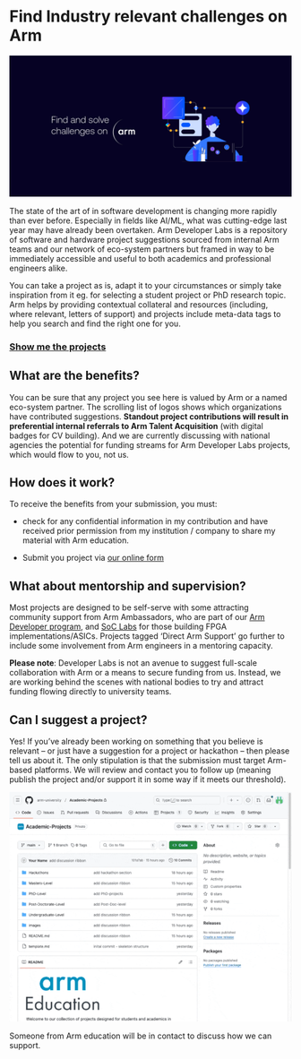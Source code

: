 # Find Industry relevant challenges on Arm

![banner](./images/DeveloperLabs_Header.png)

The state of the art of in software development is changing more rapidly than ever before.  Especially in fields like AI/ML, what was cutting-edge last year may have already been overtaken.  Arm Developer Labs is a repository of software and hardware project suggestions sourced from internal Arm teams and our network of eco-system partners but framed in way to be immediately accessible and useful to both academics and professional engineers alike.

You can take a project as is, adapt it to your circumstances or simply take inspiration from it eg. for selecting a student project or PhD research topic.  Arm helps by providing contextual collateral and resources (including, where relevant, letters of support) and projects include meta-data tags to help you search and find the right one for you.


### [Show me the projects](https://arm-university.github.io/Arm-Developer-Labs/Projects/projects.html)

## What are the benefits?

You can be sure that any project you see here is valued by Arm or a named eco-system partner.  The scrolling list of logos shows which organizations have contributed suggestions.  **Standout project contributions will result in preferential internal referrals to Arm Talent Acquisition** (with digital badges for CV building).  And we are currently discussing with national agencies the potential for funding streams for Arm Developer Labs projects, which would flow to you, not us.

## How does it work? 

To receive the benefits from your submission, you must:

- check for any confidential information in my contribution and have received prior permission from my institution / company to share my material with Arm education.

- Submit you project via [our online form](https://forms.office.com/e/VZnJQLeRhD)


## What about mentorship and supervision?

Most projects are designed to be self-serve with some attracting community support from Arm Ambassadors, who are part of our [Arm Developer program](https://www.arm.com/resources/developer-program?#register), and [SoC Labs](https://soclabs.org/) for those building FPGA implementations/ASICs.   Projects tagged ‘Direct Arm Support’ go further to include some involvement from Arm engineers in a mentoring capacity.  

**Please note**: Developer Labs is not an avenue to suggest full-scale collaboration with Arm or a means to secure funding from us.  Instead, we are working behind the scenes with national bodies to try and attract funding flowing directly to university teams.


## Can I suggest a project?

Yes!  If you’ve already been working on something that you believe is relevant – or just have a suggestion for a project or hackathon – then please tell us about it.  The only stipulation is that the submission must target Arm-based platforms.  We will review and contact you to follow up (meaning publish the project and/or support it in some way if it meets our threshold).

![gif](./images/how-to-suggest-project.gif)

Someone from Arm education will be in contact to discuss how we can support. 